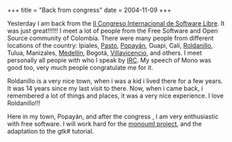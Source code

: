 +++
title = "Back from congress"
date = 2004-11-09
+++

Yesterday I am back from the [II Congreso Internacional de Software Libre](http://congreso.intep.edu.co/). It was just great!!!!!! I meet a lot of people from the Free Software and Open Source community of Colombia. There were many people from different locations of the country: Ipiales, [Pasto](http://lgt.udenar.edu.co/), [Popayán](http://gluc.unicauca.edu.co/), Guapi, Cali, [Roldanillo](http://www.intep.edu.co/masinfor.php), Tulua, Manizales, [Medellín](http://www.gigax.org/), Bogotá, [Villavicencio](http://guba.gsol.ws/), and others. I meet personally all people with who I speak by [IRC](http://www.freenode.net/). My speech of Mono was good too, very much people congratulate me for it.

Roldanillo is a very nice town, when i was a kid i lived there for a few years. It was 14 years since my last visit to there. Now, when i came back, i remembered a lot of things and places, it was a very nice experience. I love Roldanillo!!!

Here in my town, Popayán, and after the congress , I am very enthusiastic with free software. I will work hard for the [monouml project](http://monouml.sf.net/), and the adaptation to the gtk# tutorial.
